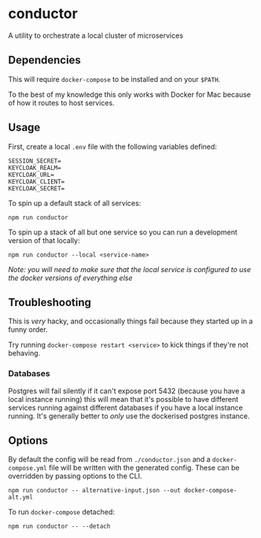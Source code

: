 # conductor

A utility to orchestrate a local cluster of microservices

## Dependencies

This will require `docker-compose` to be installed and on your `$PATH`.

To the best of my knowledge this only works with Docker for Mac because of how it routes to host services.

## Usage

First, create a local `.env` file with the following variables defined:

```
SESSION_SECRET=
KEYCLOAK_REALM=
KEYCLOAK_URL=
KEYCLOAK_CLIENT=
KEYCLOAK_SECRET=
```

To spin up a default stack of all services:

```
npm run conductor
```

To spin up a stack of all but one service so you can run a development version of that locally:

```
npm run conductor --local <service-name>
```

_Note: you will need to make sure that the local service is configured to use the docker versions of everything else_

## Troubleshooting

This is _very_ hacky, and occasionally things fail because they started up in a funny order.

Try running `docker-compose restart <service>` to kick things if they're not behaving.

### Databases

Postgres will fail silently if it can't expose port 5432 (because you have a local instance running) this will mean that it's possible to have different services running against different databases if you have a local instance running. It's generally better to _only_ use the dockerised postgres instance.

## Options

By default the config will be read from `./conductor.json` and a `docker-compose.yml` file will be written with the generated config. These can be overridden by passing options to the CLI.

```
npm run conductor -- alternative-input.json --out docker-compose-alt.yml
```

To run `docker-compose` detached:

```
npm run conductor -- --detach
```
